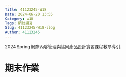 ```yaml
---
Title: 41123245-W18
Date: 2024-06-20 13:55
Category: w18
Tags: 網誌編寫
Slug: 41123245-W18-blog
Author: 41123245
---
```


2024 Spring 網際內容管理與協同產品設計實習課程教學導引.

<!-- PELICAN_END_SUMMARY -->
# 期末作業